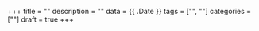 +++
title = ""
description = ""
data = {{ .Date }}
tags = ["", ""]
categories = [""]
draft = true
+++
